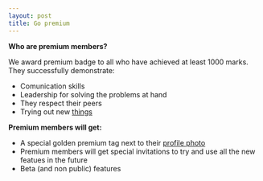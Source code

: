 ```yaml
---
layout: post
title: Go premium
---
```


**Who are premium members?**

We award premium badge to all who have achieved at least 1000 marks. They successfully demonstrate:

 - Comunication skills
 - Leadership for solving the problems at hand
 - They respect their peers
 - Trying out new [things](http://blogx.nerdspal.com/stranger-danger/)
 
**Premium members will get:**

 - A special golden premium tag next to their [profile photo](https://nerdspal.com/Account/Profile)
 - Premium members will get special invitations to try and use all the new featues in the future
 - Beta (and non public) features
